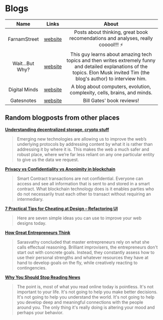 # Blogs 

|          Name         |            Links           |       About       |
|:---------------------:|:--------------------------:|:-----------------:|
| FarnamStreet | [website][fs1] | Posts about thinking, great book recomendations and analyses, really cooool!!! ⚡️ |
| Wait...But Why? | [website][wbw1] | This guy learns about amazing tech topics and then writes extremely funny and detailed explanations of the topics. Elon Musk invited Tim (the blog's author) to interview him. |
| Digital Minds | [website][dm1] | A blog about computers, evolution, complexity, cells, brains, and minds. | 
| Gatesnotes | [website](https://www.gatesnotes.com/Books) | Bill Gates' book reviews! | 


## Random blogposts from other places

**[Understanding decentralized storage, crypto stuff](https://coincenter.org/entry/why-is-decentralized-and-distributed-file-storage-critical-for-a-better-web)**
> Emerging new technologies are allowing us to improve the web’s underlying protocols by addressing content by what it is rather than addressing it by where it is. This makes the web a much safer and robust place, where we’re far less reliant on any one particular entity to give us the data we request.

**[Privacy vs Confidentiality vs Anonimity in blockchain](https://hackernoon.com/smart-contracts-privacy-vs-confidentiality-645b6e9c6e5a)**
> Smart Contract transactions are not confidential. Everyone can access and see all information that is sent to and stored in a smart contract. What blockchain technology does is it enables parties who do not necessarily trust each other to transact without requiring an intermediary.

**[7 Practical Tips for Cheating at Design – Refactoring UI](https://medium.com/refactoring-ui/7-practical-tips-for-cheating-at-design-40c736799886)**
> Here are seven simple ideas you can use to improve your web designs today.

**[ How Great Entrepreneurs Think](https://www.inc.com/magazine/20110201/how-great-entrepreneurs-think.html)**
> Sarasvathy concluded that master entrepreneurs rely on what she calls effectual reasoning. Brilliant improvisers, the entrepreneurs don't start out with concrete goals. Instead, they constantly assess how to use their personal strengths and whatever resources they have at hand to develop goals on the fly, while creatively reacting to contingencies.

**[ Why You Should Stop Reading News](https://www.fs.blog/2013/12/stop-reading-news/)**
> The point is, most of what you read online today is pointless. It's not important to your life. It's not going to help you make better decisions. It's not going to help you understand the world. It's not going to help you develop deep and meaningful connections with the people around you. The only thing it's really doing is altering your mood and perhaps your behavior.

[fs1]: https://www.farnamstreetblog.com 
[wbw1]: https://waitbutwhy.com
[dm1]: https://digitalminds2016.wordpress.com

